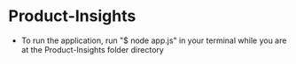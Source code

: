 # Product-Insights
  - To run the application, run "$ node app.js" in your terminal while you are at the Product-Insights folder directory